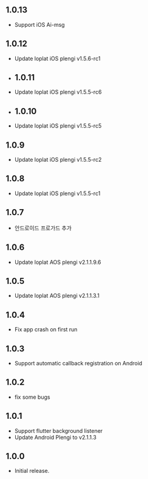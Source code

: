 ## 1.0.13

* Support iOS Ai-msg 

## 1.0.12

* Update loplat iOS plengi v1.5.6-rc1

* ## 1.0.11

* Update loplat iOS plengi v1.5.5-rc6

* ## 1.0.10

* Update loplat iOS plengi v1.5.5-rc5

## 1.0.9

* Update loplat iOS plengi v1.5.5-rc2

## 1.0.8

* Update loplat iOS plengi v1.5.5-rc1

## 1.0.7

* 안드로이드 프로가드 추가

## 1.0.6

* Update loplat AOS plengi v2.1.1.9.6

## 1.0.5

* Update loplat AOS plengi v2.1.1.3.1

## 1.0.4

* Fix app crash on first run

## 1.0.3

* Support automatic callback registration on Android

## 1.0.2

* fix some bugs

## 1.0.1

* Support flutter background listener
* Update Android Plengi to v2.1.1.3

## 1.0.0

* Initial release.
